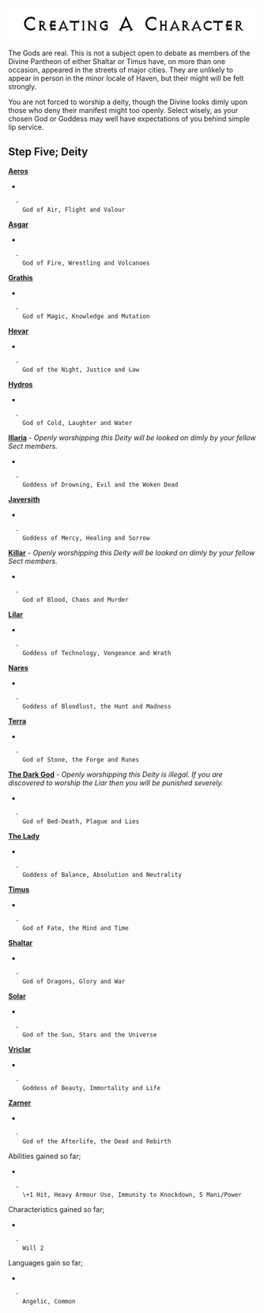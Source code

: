 

<div class="center" style="width: auto; margin-left: auto; margin-right: auto;">

![<File:CharGen.jpg>](CharGen.jpg "File:CharGen.jpg")

</div>

The Gods are real. This is not a subject open to debate as members of
the Divine Pantheon of either Shaltar or Timus have, on more than one
occasion, appeared in the streets of major cities. They are unlikely to
appear in person in the minor locale of Haven, but their might will be
felt strongly.

You are not forced to worship a deity, though the Divine looks dimly
upon those who deny their manifest might too openly. Select wisely, as
your chosen God or Goddess may well have expectations of you behind
simple lip service.

## **Step Five; Deity**

**[Aeros](GoldAngelEarthEA "wikilink")**

  -

      -
        God of Air, Flight and Valour

**[Asgar](GoldAngelEarthEAs "wikilink")**

  -

      -
        God of Fire, Wrestling and Volcanoes

**[Grathis](GoldAngelEarthEG "wikilink")**

  -

      -
        God of Magic, Knowledge and Mutation

**[Hevar](GoldAngelEarthEH "wikilink")**

  -

      -
        God of the Night, Justice and Law

**[Hydros](GoldAngelEarthEHy "wikilink")**

  -

      -
        God of Cold, Laughter and Water

**[Illaria](GoldAngelEarthEI "wikilink")** - *Openly worshipping this
Deity will be looked on dimly by your fellow Sect members.*

  -

      -
        Goddess of Drowning, Evil and the Woken Dead

**[Javersith](GoldAngelEarthEJ "wikilink")**

  -

      -
        Goddess of Mercy, Healing and Sorrow

**[Killar](GoldAngelEarthEK "wikilink")** - *Openly worshipping this
Deity will be looked on dimly by your fellow Sect members.*

  -

      -
        God of Blood, Chaos and Murder

**[Lilar](GoldAngelEarthEL "wikilink")**

  -

      -
        Goddess of Technology, Vengeance and Wrath

**[Nares](GoldAngelEarthEN "wikilink")**

  -

      -
        Goddess of Bloodlust, the Hunt and Madness

**[Terra](GoldAngelEarthET "wikilink")**

  -

      -
        God of Stone, the Forge and Runes

**[The Dark God](GoldAngelEarthEDG "wikilink")** - *Openly worshipping
this Deity is illegal. If you are discovered to worship the Liar then
you will be punished severely.*

  -

      -
        God of Bed-Death, Plague and Lies

**[The Lady](GoldAngelEarthETL "wikilink")**

  -

      -
        Goddess of Balance, Absolution and Neutrality

**[Timus](GoldAngelEarthET "wikilink")**

  -

      -
        God of Fate, the Mind and Time

**[Shaltar](GoldAngelEarthES "wikilink")**

  -

      -
        God of Dragons, Glory and War

**[Solar](GoldAngelEarthESo "wikilink")**

  -

      -
        God of the Sun, Stars and the Universe

**[Vriclar](GoldAngelEarthEV "wikilink")**

  -

      -
        Goddess of Beauty, Immortality and Life

**[Zarner](GoldAngelEarthEZ "wikilink")**

  -

      -
        God of the Afterlife, the Dead and Rebirth

Abilities gained so far;

  -

      -
        \+1 Hit, Heavy Armour Use, Immunity to Knockdown, 5 Mani/Power

Characteristics gained so far;

  -

      -
        Will 2

Languages gain so far;

  -

      -
        Angelic, Common